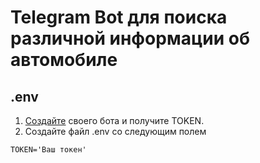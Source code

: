 # Telegram Bot для поиска различной информации об автомобиле
## .env

1. [Создайте](https://helpdesk.bitrix24.ru/open/17538378/#:~:text=Получить%20токен%20для%20существующего%20бота,а%20вместо%20него%20создан%20новый.) своего бота и получите TOKEN.
2. Создайте файл .env со следующим полем
```
TOKEN='Ваш токен'
```
